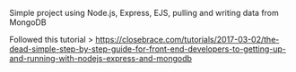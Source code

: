Simple project using Node.js, Express, EJS, pulling and writing data from MongoDB

Followed this tutorial > https://closebrace.com/tutorials/2017-03-02/the-dead-simple-step-by-step-guide-for-front-end-developers-to-getting-up-and-running-with-nodejs-express-and-mongodb
